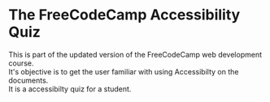 # The FreeCodeCamp Accessibility Quiz
This is part of the updated version of the FreeCodeCamp web development course.\
It's objective is to get the user familiar with using Accessibilty on the documents.\
It is a accessibilty quiz for a student.
